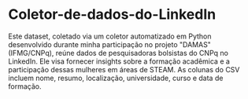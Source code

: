 # Coletor-de-dados-do-LinkedIn
Este dataset, coletado via um coletor automatizado em Python desenvolvido durante minha participação no projeto "DAMAS" (IFMG/CNPq), reúne dados de pesquisadoras bolsistas do CNPq no LinkedIn. Ele visa fornecer insights sobre a formação acadêmica e a participação dessas mulheres em áreas de STEAM. As colunas do CSV incluem nome, resumo, localização, universidade, curso e data de formação.
